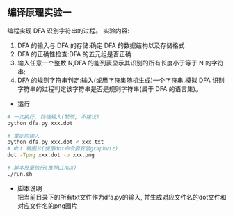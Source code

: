 ## 编译原理实验一

编程实现 DFA 识别字符串的过程。
实验内容:
1. DFA 的输入与 DFA 的存储:确定 DFA 的数据结构以及存储格式
2. DFA 的正确性检查:DFA 的五元组是否正确
3. 输入任意一个整数 N,DFA 的能列表显示其识别的所有长度小于等于 N 的字符串;
4. DFA 的规则字符串判定:输入(或用字符集随机生成)一个字符串,模拟 DFA 识别字符串的过程判定该字符串是否是规则字符串(属于 DFA 的语言集)。

* 运行
```sh
# 一次执行, 终端输入(繁琐, 不建议)
python dfa.py xxx.dot

# 重定向输入
python dfa.py xxx.dot < xxx.txt
# dot 转图片(使用dot命令要安装graphviz)
dot -Tpng xxx.dot -o xxx.png

# 脚本批量执行(推荐Linux)
./run.sh
```

* 脚本说明  
把当前目录下的所有txt文件作为dfa.py的输入, 并生成对应文件名的dot文件和对应文件名的png图片


